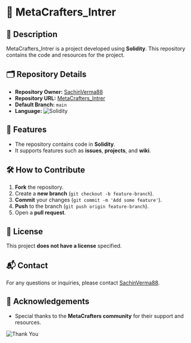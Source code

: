# 🚀 MetaCrafters_Intrer

## 📜 Description
MetaCrafters_Intrer is a project developed using **Solidity**. This repository contains the code and resources for the project.

## 🗂️ Repository Details
- **Repository Owner:** [SachinVerma88](https://github.com/SachinVerma88)
- **Repository URL:** [MetaCrafters_Intrer](https://github.com/SachinVerma88/MetaCrafters_Intrer)
- **Default Branch:** `main`
- **Language:** ![Solidity](https://img.shields.io/badge/Solidity-363636?style=for-the-badge&logo=solidity&logoColor=white)

## 🌟 Features
- The repository contains code in **Solidity**.
- It supports features such as **issues**, **projects**, and **wiki**.

## 🛠️ How to Contribute
1. **Fork** the repository.
2. Create a **new branch** (`git checkout -b feature-branch`).
3. **Commit** your changes (`git commit -m 'Add some feature'`).
4. **Push** to the branch (`git push origin feature-branch`).
5. Open a **pull request**.

## 📄 License
This project **does not have a license** specified.

## 📬 Contact
For any questions or inquiries, please contact [SachinVerma88](https://github.com/SachinVerma88).

## 🙏 Acknowledgements
- Special thanks to the **MetaCrafters community** for their support and resources.

![Thank You](https://media.giphy.com/media/3o7aD6vudcg1Dq1L7W/giphy.gif)
